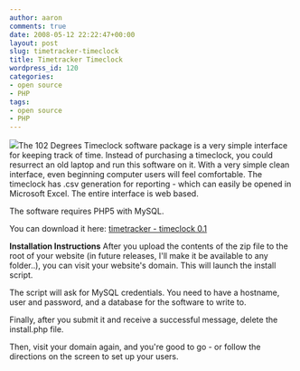 ```yaml
---
author: aaron
comments: true
date: 2008-05-12 22:22:47+00:00
layout: post
slug: timetracker-timeclock
title: Timetracker Timeclock
wordpress_id: 120
categories:
- open source
- PHP
tags:
- open source
- PHP
---
```


![](http://aaronsaray.com/blog/wp-content/uploads/2008/05/timetracker-screenshot-300x133.gif)The 102 Degrees Timeclock software package is a very simple interface for keeping track of time.  Instead of purchasing a timeclock, you could resurrect an old laptop and run this software on it.  With a very simple clean interface, even beginning computer users will feel comfortable. The timeclock has .csv generation for reporting - which can easily be opened in Microsoft Excel.  The entire interface is web based.

The software requires PHP5 with MySQL.

You can download it here:
[timetracker - timeclock 0.1](http://aaronsaray.com/blog/wp-content/uploads/2008/05/timetracker_01.zip)

**Installation Instructions**
After you upload the contents of the zip file to the root of your website (in future releases, I'll make it be available to any folder..), you can visit your website's domain.  This will launch the install script.

The script will ask for MySQL credentials.  You need to have a hostname, user and password, and a database for the software to write to.

Finally, after you submit it and receive a successful message, delete the install.php file.

Then, visit your domain again, and you're good to go - or follow the directions on the screen to set up your users.
